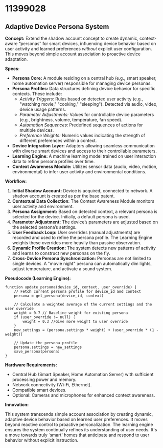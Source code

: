 # 11399028

## Adaptive Device Persona System

**Concept:** Extend the shadow account concept to create dynamic, context-aware “personas” for smart devices, influencing device behavior based on user activity and learned preferences *without* explicit user configuration. This moves beyond simple account association to proactive device adaptation.

**Specs:**

*   **Persona Core:** A module residing on a central hub (e.g., smart speaker, home automation server) responsible for managing device personas.
*   **Persona Profiles:** Data structures defining device behavior for specific contexts. These include:
    *   *Activity Triggers:* Rules based on detected user activity (e.g., "watching movie," "cooking," "sleeping"). Detected via audio, video, device usage patterns.
    *   *Parameter Adjustments:* Values for controllable device parameters (e.g., brightness, volume, temperature, fan speed).
    *   *Automation Sequences:* Predefined sequences of actions for multiple devices.
    *   *Preference Weights:* Numeric values indicating the strength of different preferences within a context.
*   **Device Integration Layer:** Adapters allowing seamless communication with diverse smart devices and access to their controllable parameters.
*   **Learning Engine:** A machine learning model trained on user interaction data to refine persona profiles over time.
*   **Context Awareness Module:** Utilizes sensor data (audio, video, motion, environmental) to infer user activity and environmental conditions.

**Workflow:**

1.  **Initial Shadow Account:** Device is acquired, connected to network. A shadow account is created as per the base patent.
2.  **Contextual Data Collection:** The Context Awareness Module monitors user activity and environment.
3.  **Persona Assignment:** Based on detected context, a relevant persona is selected for the device. Initially, a default persona is used.
4.  **Parameter Adjustment:** The device’s parameters are adjusted based on the selected persona’s settings.
5.  **User Feedback Loop:**  User overrides (manual adjustments) are recorded and used to refine the persona profile.  The Learning Engine weights these overrides more heavily than passive observation.
6.  **Dynamic Profile Creation:** The system detects new patterns of activity and learns to construct new personas on the fly.
7.  **Cross-Device Persona Synchronization:**  Personas are not limited to single devices.  A "movie night" persona can automatically dim lights, adjust temperature, and activate a sound system.

**Pseudocode (Learning Engine):**

```
function update_persona(device_id, context, user_override) {
    // Fetch current persona profile for device_id and context
    persona = get_persona(device_id, context)

    // Calculate a weighted average of the current settings and the user override
    weight = 0.7 // Baseline weight for existing persona
    if (user_override != null) {
        weight = 0.3 //Give more weight to user override
    }
    new_settings = (persona.settings * weight) + (user_override * (1 - weight))

    // Update the persona profile
    persona.settings = new_settings
    save_persona(persona)
}
```

**Hardware Requirements:**

*   Central Hub (Smart Speaker, Home Automation Server) with sufficient processing power and memory.
*   Network connectivity (Wi-Fi, Ethernet).
*   Compatible smart devices.
*   Optional: Cameras and microphones for enhanced context awareness.

**Innovation:**

This system transcends simple account association by creating dynamic, adaptive device behavior based on learned user preferences. It moves beyond reactive control to proactive personalization.  The learning engine ensures the system continually refines its understanding of user needs. It's a move towards truly 'smart' homes that anticipate and respond to user behavior without explicit instruction.